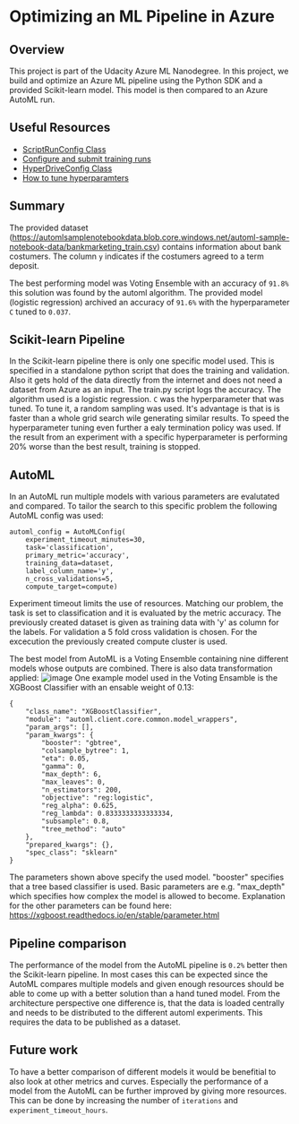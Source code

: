 # Optimizing an ML Pipeline in Azure

## Overview
This project is part of the Udacity Azure ML Nanodegree.
In this project, we build and optimize an Azure ML pipeline using the Python SDK and a provided Scikit-learn model.
This model is then compared to an Azure AutoML run.

## Useful Resources
- [ScriptRunConfig Class](https://docs.microsoft.com/en-us/python/api/azureml-core/azureml.core.scriptrunconfig?view=azure-ml-py)
- [Configure and submit training runs](https://docs.microsoft.com/en-us/azure/machine-learning/how-to-set-up-training-targets)
- [HyperDriveConfig Class](https://docs.microsoft.com/en-us/python/api/azureml-train-core/azureml.train.hyperdrive.hyperdriveconfig?view=azure-ml-py)
- [How to tune hyperparamters](https://docs.microsoft.com/en-us/azure/machine-learning/how-to-tune-hyperparameters)


## Summary
The provided dataset (https://automlsamplenotebookdata.blob.core.windows.net/automl-sample-notebook-data/bankmarketing_train.csv) contains information about bank costumers. The  column ```y``` indicates if the costumers agreed to a term deposit.

The best performing model was Voting Ensemble with an accuracy of ```91.8%``` this solution was found by the automl algorithm. The provided model (logistic regression) archived an accuracy of ```91.6%``` with the hyperparameter ```C``` tuned to ```0.037```.

## Scikit-learn Pipeline
In the Scikit-learn pipeline there is only one specific model used. This is specified in a standalone python script that does the training and validation. Also it gets hold of the data directly from the internet and does not need a dataset from Azure as an input. The train.py script logs the accuracy.
The algorithm used is a logistic regression. ```C``` was the hyperparameter that was tuned. To tune it, a random sampling was used. It's advantage is that is is faster than a whole grid search wile generating similar results. To speed the hyperparameter tuning even further a ealy termination policy was used. If the result from an experiment with a specific hyperparameter is performing 20% worse than the best result, training is stopped.

## AutoML
In an AutoML run multiple models with various parameters are evalutated and compared. To tailor the search to this specific problem the following AutoML config was used:
```
automl_config = AutoMLConfig(
    experiment_timeout_minutes=30,
    task='classification',
    primary_metric='accuracy',
    training_data=dataset,
    label_column_name='y',
    n_cross_validations=5,
    compute_target=compute)
```
Experiment timeout limits the use of resources. Matching our problem, the task is set to classification and it is evaluated by the metric accuracy. The previously created dataset is given as training data with 'y' as column for the labels. For validation a 5 fold cross validation is chosen. For the excecution the previously created compute cluster is used.

The best model from AutoML is a Voting Ensemble containing nine different models whose outputs are combined. 
There is also data transformation applied:
![image](https://user-images.githubusercontent.com/56161454/157039037-ba4c9740-0316-4f50-9a3d-57aa9a6767d6.png)
One example model used in the Voting Ensamble is the XGBoost Classifier with an ensable weight of 0.13:
```
{
    "class_name": "XGBoostClassifier",
    "module": "automl.client.core.common.model_wrappers",
    "param_args": [],
    "param_kwargs": {
        "booster": "gbtree",
        "colsample_bytree": 1,
        "eta": 0.05,
        "gamma": 0,
        "max_depth": 6,
        "max_leaves": 0,
        "n_estimators": 200,
        "objective": "reg:logistic",
        "reg_alpha": 0.625,
        "reg_lambda": 0.8333333333333334,
        "subsample": 0.8,
        "tree_method": "auto"
    },
    "prepared_kwargs": {},
    "spec_class": "sklearn"
}
```
The parameters shown above specify the used model. "booster" specifies that a tree based classifier is used. Basic parameters are e.g. "max_depth" which specifies how complex the model is allowed to become.
Explanation for the other parameters can be found here: https://xgboost.readthedocs.io/en/stable/parameter.html

## Pipeline comparison
The performance of the model from the AutoML pipeline is ```0.2%``` better then the Scikit-learn pipeline. In most cases this can be expected since the AutoML compares multiple models and given enough resources should be able to come up with a better solution than a hand tuned model.
From the architecture perspective one difference is, that the data is loaded centrally and needs to be distributed to the different automl experiments. This requires the data to be published as a dataset.

## Future work
To have a better comparison of different models it would be benefitial to also look at other metrics and curves. Especially the performance of a model from the AutoML can be further improved by giving more resources. This can be done by increasing the number of ```iterations``` and ```experiment_timeout_hours```.
